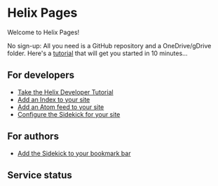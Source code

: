 # Helix Pages

Welcome to Helix Pages!

No sign-up: All you need is a GitHub repository and a OneDrive/gDrive folder.
Here's a [tutorial](/tutorial/) that will get you started in 10 minutes...

## For developers

- [Take the Helix Developer Tutorial](/tutorial/)
- [Add an Index to your site](docs/indexing.md)
- [Add an Atom feed to your site](docs/feed.md)
- [Configure the Sidekick for your site](tools/sidekick/config.md)

## For authors

- [Add the Sidekick to your bookmark bar](tools/sidekick/)

## Service status

<script src="https://unpkg.com/@statuspage/status-widget/dist/index.js"></script> 
<statuspage-widget src="https://status.project-helix.io"></statuspage-widget>
